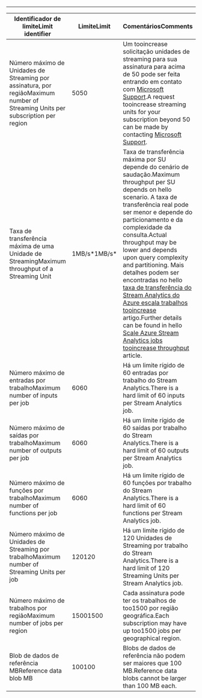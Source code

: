 ---
| <span data-ttu-id="2d6a0-101">Identificador de limite</span><span class="sxs-lookup"><span data-stu-id="2d6a0-101">Limit identifier</span></span> | <span data-ttu-id="2d6a0-102">Limite</span><span class="sxs-lookup"><span data-stu-id="2d6a0-102">Limit</span></span> | <span data-ttu-id="2d6a0-103">Comentários</span><span class="sxs-lookup"><span data-stu-id="2d6a0-103">Comments</span></span> |
| --- | --- | --- |
| <span data-ttu-id="2d6a0-104">Número máximo de Unidades de Streaming por assinatura, por região</span><span class="sxs-lookup"><span data-stu-id="2d6a0-104">Maximum number of Streaming Units per subscription per region</span></span> |<span data-ttu-id="2d6a0-105">50</span><span class="sxs-lookup"><span data-stu-id="2d6a0-105">50</span></span> |<span data-ttu-id="2d6a0-106">Um tooincrease solicitação unidades de streaming para sua assinatura para acima de 50 pode ser feita entrando em contato com [Microsoft Support](https://support.microsoft.com/en-us).</span><span class="sxs-lookup"><span data-stu-id="2d6a0-106">A request tooincrease streaming units for your subscription beyond 50 can be made by contacting [Microsoft Support](https://support.microsoft.com/en-us).</span></span> |
| <span data-ttu-id="2d6a0-107">Taxa de transferência máxima de uma Unidade de Streaming</span><span class="sxs-lookup"><span data-stu-id="2d6a0-107">Maximum throughput of a Streaming Unit</span></span> |<span data-ttu-id="2d6a0-108">1MB/s*</span><span class="sxs-lookup"><span data-stu-id="2d6a0-108">1MB/s*</span></span> |<span data-ttu-id="2d6a0-109">Taxa de transferência máxima por SU depende do cenário de saudação.</span><span class="sxs-lookup"><span data-stu-id="2d6a0-109">Maximum throughput per SU depends on hello scenario.</span></span> <span data-ttu-id="2d6a0-110">A taxa de transferência real pode ser menor e depende do particionamento e da complexidade da consulta.</span><span class="sxs-lookup"><span data-stu-id="2d6a0-110">Actual throughput may be lower and depends upon query complexity and partitioning.</span></span> <span data-ttu-id="2d6a0-111">Mais detalhes podem ser encontradas no hello [taxa de transferência do Stream Analytics do Azure escala trabalhos tooincrease](../articles/stream-analytics/stream-analytics-scale-jobs.md) artigo.</span><span class="sxs-lookup"><span data-stu-id="2d6a0-111">Further details can be found in hello [Scale Azure Stream Analytics jobs tooincrease throughput](../articles/stream-analytics/stream-analytics-scale-jobs.md) article.</span></span> |
| <span data-ttu-id="2d6a0-112">Número máximo de entradas por trabalho</span><span class="sxs-lookup"><span data-stu-id="2d6a0-112">Maximum number of inputs per job</span></span> |<span data-ttu-id="2d6a0-113">60</span><span class="sxs-lookup"><span data-stu-id="2d6a0-113">60</span></span> |<span data-ttu-id="2d6a0-114">Há um limite rígido de 60 entradas por trabalho do Stream Analytics.</span><span class="sxs-lookup"><span data-stu-id="2d6a0-114">There is a hard limit of 60 inputs per Stream Analytics job.</span></span> |
| <span data-ttu-id="2d6a0-115">Número máximo de saídas por trabalho</span><span class="sxs-lookup"><span data-stu-id="2d6a0-115">Maximum number of outputs per job</span></span> |<span data-ttu-id="2d6a0-116">60</span><span class="sxs-lookup"><span data-stu-id="2d6a0-116">60</span></span> |<span data-ttu-id="2d6a0-117">Há um limite rígido de 60 saídas por trabalho do Stream Analytics.</span><span class="sxs-lookup"><span data-stu-id="2d6a0-117">There is a hard limit of 60 outputs per Stream Analytics job.</span></span> |
| <span data-ttu-id="2d6a0-118">Número máximo de funções por trabalho</span><span class="sxs-lookup"><span data-stu-id="2d6a0-118">Maximum number of functions per job</span></span> |<span data-ttu-id="2d6a0-119">60</span><span class="sxs-lookup"><span data-stu-id="2d6a0-119">60</span></span> |<span data-ttu-id="2d6a0-120">Há um limite rígido de 60 funções por trabalho do Stream Analytics.</span><span class="sxs-lookup"><span data-stu-id="2d6a0-120">There is a hard limit of 60 functions per Stream Analytics job.</span></span> |
| <span data-ttu-id="2d6a0-121">Número máximo de Unidades de Streaming por trabalho</span><span class="sxs-lookup"><span data-stu-id="2d6a0-121">Maximum number of Streaming Units per job</span></span> |<span data-ttu-id="2d6a0-122">120</span><span class="sxs-lookup"><span data-stu-id="2d6a0-122">120</span></span> |<span data-ttu-id="2d6a0-123">Há um limite rígido de 120 Unidades de Streaming por trabalho do Stream Analytics.</span><span class="sxs-lookup"><span data-stu-id="2d6a0-123">There is a hard limit of 120 Streaming Units per Stream Analytics job.</span></span> |
| <span data-ttu-id="2d6a0-124">Número máximo de trabalhos por região</span><span class="sxs-lookup"><span data-stu-id="2d6a0-124">Maximum number of jobs per region</span></span> |<span data-ttu-id="2d6a0-125">1500</span><span class="sxs-lookup"><span data-stu-id="2d6a0-125">1500</span></span> |<span data-ttu-id="2d6a0-126">Cada assinatura pode ter os trabalhos de too1500 por região geográfica.</span><span class="sxs-lookup"><span data-stu-id="2d6a0-126">Each subscription may have up too1500 jobs per geographical region.</span></span> |
| <span data-ttu-id="2d6a0-127">Blob de dados de referência MB</span><span class="sxs-lookup"><span data-stu-id="2d6a0-127">Reference data blob MB</span></span> | <span data-ttu-id="2d6a0-128">100</span><span class="sxs-lookup"><span data-stu-id="2d6a0-128">100</span></span> | <span data-ttu-id="2d6a0-129">Blobs de dados de referência não podem ser maiores que 100 MB.</span><span class="sxs-lookup"><span data-stu-id="2d6a0-129">Reference data blobs cannot be larger than 100 MB each.</span></span> |

